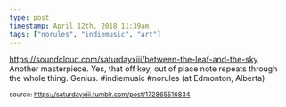 ```yaml
---
type: post
timestamp: April 12th, 2018 11:39am
tags: ["norules", "indiemusic", "art"]
---
```

<a href="https://www.instagram.com/p/BheqVCjF5xx/ "></a>

<a href="https://soundcloud.com/saturdayxiii/between-the-leaf-and-the-sky" target="_blank">https://soundcloud.com/saturdayxiii/between-the-leaf-and-the-sky</a><br/>
Another masterpiece.  Yes, that off key, out of place note repeats through the whole thing. Genius. #indiemusic #norules  (at Edmonton, Alberta)
 
  
<small>source: https://saturdayxiii.tumblr.com/post/172865516834</small>